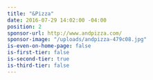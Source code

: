 ```yaml
---
title: "&Pizza"
date: 2016-07-29 14:02:00 -04:00
position: 2
sponsor-url: http://www.andpizza.com/
sponsor-image: "/uploads/andpizza-479c08.jpg"
is-even-on-home-page: false
is-first-tier: false
is-second-tier: true
is-third-tier: false
---
```


